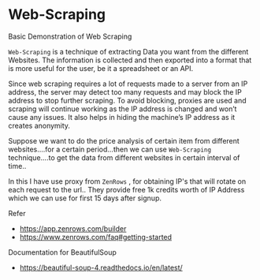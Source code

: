 # Web-Scraping
Basic Demonstration of Web Scraping

`Web-Scraping` is a technique of extracting Data you want from the different Websites. The information is collected and then exported into a format that is more useful for the user, be it a spreadsheet or an API.

Since web scraping requires a lot of requests made to a server from an IP address, the server may detect too many requests and may block the IP address to stop further scraping. To avoid blocking, proxies are used and scraping will continue working as the IP address is changed and won’t cause any issues. It also helps in hiding the machine’s IP address as it creates anonymity.

Suppose we want to do the price analysis of certain item from different websites....for a certain period...then we can use `Web-Scraping` technique....to get the data from different websites in certain interval of time..

In this I have use proxy from `ZenRows` , for obtaining IP's that will rotate on each request to the url.. They provide free 1k credits worth of IP Address which we can use for first 15 days after signup.

Refer 
- https://app.zenrows.com/builder
- https://www.zenrows.com/faq#getting-started

Documentation for BeautifulSoup 
- https://beautiful-soup-4.readthedocs.io/en/latest/


